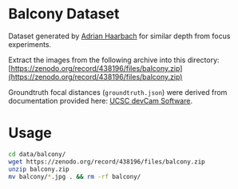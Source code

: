 # Balcony Dataset
Dataset generated by [Adrian Haarbach](http://www.adrian-haarbach.de/) for similar depth from focus experiments.

Extract the images from the following archive into this directory:
[https://zenodo.org/record/438196/files/balcony.zip](https://zenodo.org/record/438196/files/balcony.zip)

Groundtruth focal distances (`groundtruth.json`) were derived from documentation provided here: [UCSC devCam Software](https://users.soe.ucsc.edu/~rcsumner/devcam/).

# Usage

```bash
cd data/balcony/
wget https://zenodo.org/record/438196/files/balcony.zip
unzip balcony.zip
mv balcony/*.jpg . && rm -rf balcony/
```
